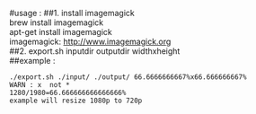 #usage :
##1.  install imagemagick <br>
 brew install imagemagick <br>
 apt-get install imagemagick <br>
 imagemagick: http://www.imagemagick.org <br>
##2.  export.sh inputdir outputdir widthxheight<br>
##example :<br>

    ./export.sh ./input/ ./output/ 66.6666666667%x66.666666667% 
    WARN : x  not *   
    1280/1980=66.666666666666666% 
    example will resize 1080p to 720p  





